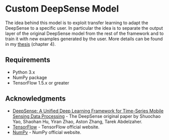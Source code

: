 # Custom DeepSense Model

The idea behind this model is to exploit transfer learning to adapt the DeepSense to a specific user.
In particular the idea is to separate the output layer of the original DeepSense model from the rest
of the framework and to train it with new examples generated by the user. More details can be found 
in my [thesis](../DavideBuffelliThesis.pdf) (chapter 4).

## Requirements

* Python 3.x
* NumPy package
* TensorFlow 1.5.x or greater

## Acknowledgments

* [DeepSense: A Unified Deep Learning Framework for Time-Series Mobile Sensing Data Processing](https://arxiv.org/abs/1611.01942) - The DeepSense original paper by Shuochao Yao, Shaohan Hu, Yiran Zhao, Aston Zhang, Tarek Abdelzaher.
* [TensorFlow](https://www.tensorflow.org/) - TensorFlow official website.
* [NumPy](http://www.numpy.org) - NumPy official website.
